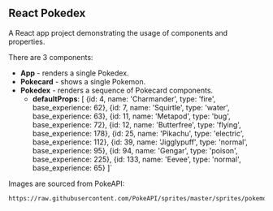 ## React Pokedex

A React app project demonstrating the usage of components and properties.

There are 3 components:
- **App** - renders a single Pokedex. 
- **Pokecard** - shows a single Pokemon.
- **Pokedex** - renders a sequence of Pokecard components. 
	- **defaultProps**: [ {id: 4, name: 'Charmander', type: 'fire', base_experience: 62}, {id: 7, name: 'Squirtle', type: 'water', base_experience: 63}, {id: 11, name: 'Metapod', type: 'bug', base_experience: 72}, {id: 12, name: 'Butterfree', type: 'flying', base_experience: 178}, {id: 25, name: 'Pikachu', type: 'electric', base_experience: 112}, {id: 39, name: 'Jigglypuff', type: 'normal', base_experience: 95}, {id: 94, name: 'Gengar', type: 'poison', base_experience: 225}, {id: 133, name: 'Eevee', type: 'normal', base_experience: 65} ]` 

Images are sourced from PokeAPI:

    https://raw.githubusercontent.com/PokeAPI/sprites/master/sprites/pokemon/${id}.png
